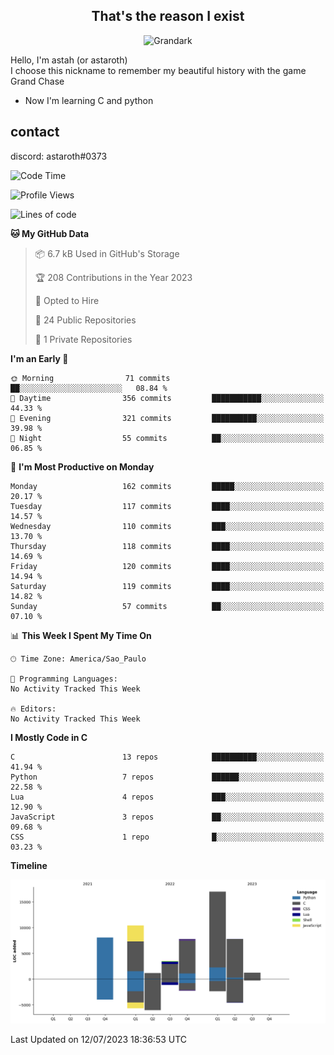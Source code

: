 <h2 align="center">That's the reason I exist</h2>

<p align="center">
  <img src="https://i.imgur.com/5HXDsn9.gif" width="500" alt="Grandark" href="https://www.artstation.com/artwork/dOBdmX" title="Grandark">
</p>


Hello, I'm astah (or astaroth)  
I choose this nickname to remember my beautiful history with the game Grand Chase  

- Now I'm learning C and python

## contact

discord: astaroth#0373
<!--START_SECTION:waka-->
![Code Time](http://img.shields.io/badge/Code%20Time-316%20hrs%2015%20mins-blue)

![Profile Views](http://img.shields.io/badge/Profile%20Views-0-blue)

![Lines of code](https://img.shields.io/badge/From%20Hello%20World%20I%27ve%20Written-56.9%20thousand%20lines%20of%20code-blue)

**🐱 My GitHub Data** 

> 📦 6.7 kB Used in GitHub's Storage 
 > 
> 🏆 208 Contributions in the Year 2023
 > 
> 💼 Opted to Hire
 > 
> 📜 24 Public Repositories 
 > 
> 🔑 1 Private Repositories 
 > 
**I'm an Early 🐤** 

```text
🌞 Morning                71 commits          ██░░░░░░░░░░░░░░░░░░░░░░░   08.84 % 
🌆 Daytime                356 commits         ███████████░░░░░░░░░░░░░░   44.33 % 
🌃 Evening                321 commits         ██████████░░░░░░░░░░░░░░░   39.98 % 
🌙 Night                  55 commits          ██░░░░░░░░░░░░░░░░░░░░░░░   06.85 % 
```
📅 **I'm Most Productive on Monday** 

```text
Monday                   162 commits         █████░░░░░░░░░░░░░░░░░░░░   20.17 % 
Tuesday                  117 commits         ████░░░░░░░░░░░░░░░░░░░░░   14.57 % 
Wednesday                110 commits         ███░░░░░░░░░░░░░░░░░░░░░░   13.70 % 
Thursday                 118 commits         ████░░░░░░░░░░░░░░░░░░░░░   14.69 % 
Friday                   120 commits         ████░░░░░░░░░░░░░░░░░░░░░   14.94 % 
Saturday                 119 commits         ████░░░░░░░░░░░░░░░░░░░░░   14.82 % 
Sunday                   57 commits          ██░░░░░░░░░░░░░░░░░░░░░░░   07.10 % 
```


📊 **This Week I Spent My Time On** 

```text
🕑︎ Time Zone: America/Sao_Paulo

💬 Programming Languages: 
No Activity Tracked This Week

🔥 Editors: 
No Activity Tracked This Week
```

**I Mostly Code in C** 

```text
C                        13 repos            ██████████░░░░░░░░░░░░░░░   41.94 % 
Python                   7 repos             ██████░░░░░░░░░░░░░░░░░░░   22.58 % 
Lua                      4 repos             ███░░░░░░░░░░░░░░░░░░░░░░   12.90 % 
JavaScript               3 repos             ██░░░░░░░░░░░░░░░░░░░░░░░   09.68 % 
CSS                      1 repo              █░░░░░░░░░░░░░░░░░░░░░░░░   03.23 % 
```



**Timeline**

![Lines of Code chart](https://raw.githubusercontent.com/astahjmo/astahjmo/main/assets/bar_graph.png)


 Last Updated on 12/07/2023 18:36:53 UTC
<!--END_SECTION:waka-->
